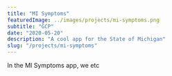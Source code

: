 ```yaml
---
title: "MI Symptoms"
featuredImage: ../images/projects/mi-symptoms.png
subtitle: "GCP"
date: "2020-05-20"
description: "A cool app for the State of Michigan"
slug: "/projects/mi-symptoms"
---
```


In the MI Symptoms app, we etc